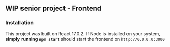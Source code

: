 ## WIP senior project - Frontend

### Installation

This project was built on React 17.0.2. If Node is installed on your system, **simply running `npm start`** should start the frontend on `http://0.0.0.0:3000`